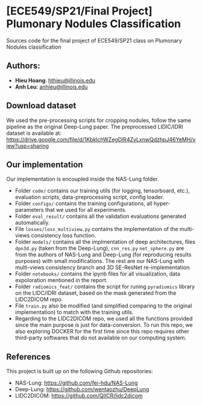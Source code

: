 # [ECE549/SP21/Final Project] Plumonary Nodules Classification
Sources code for the final project of ECE549/SP21 class on Plumonary Nodules classification

## Authors:
* **Hieu Hoang**: hthieu@illinois.edu
* **Anh Leu**: anhleu@illinois.edu

## Download dataset
We used the pre-processing scripts for cropping nodules, follow the same pipeline as the original Deep-Lung paper. The
preprocessed LIDIC/IDRI dataset is available at: https://drive.google.com/file/d/1KbklchWZegDlR4ZvLxnwQdzhpJ46YeMH/view?usp=sharing

## Our implementation
Our implementation is encoupled inside the NAS-Lung folder.

* Folder `code/` contains our training utils (for logging, tensorboard, etc.), evaluation scripts, data-preprocessing script, config loader.
* Folder `configs/` contains the training configurations, all hyper-parameters that we used for all experiments.
* Folder `eval_result/` contains all the validation evaluations generated automatically.
* File `losses/loss_multiview.py` contains the implementation of the multi-views consistency loss function.
* Folder `models/` contains all the implmentation of deep architectures, files `dpn3d.py` (taken from the Deep-Lung), `cnn_res.py`  `net_sphere.py` are from the authors of NAS-Lung and Deep-Lung (for reproducing results purposes) with small modifications. The rest are our NAS-Lung with multi-views consistency branch and 3D SE-ResNet re-implementation.   
* Folder `notebooks/` contains the ipynb files for all visualization, data expoloration mentioned in the report.
* Folder `radiomics_feat/` contains the script for runing `pyradiomics`
 library on the LIDC/IDRI dataset, based on the mask generated from the LIDC2DICOM repo.
* File `train.py` also be modified (and simplified comparing to the original implementation) to match with the training utils.
* Regarding to the LIDC2DICOM repo, we used all the functions provided since the main purpose is just for data-conversion. To run this repo, we also exploring DOCKER for the first time since this repo requires other third-party softwares that do not available on our computing system.
## References
This project is built up on the following Github repositories:
* NAS-Lung: https://github.com/fei-hdu/NAS-Lung
* Deep-Lung: https://github.com/wentaozhu/DeepLung
* LIDC2DICOM: https://github.com/QIICR/lidc2dicom

